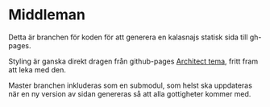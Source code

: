 Middleman
=========

Detta är branchen för koden för att generera en kalasnajs statisk sida till gh-pages.

Styling är ganska direkt dragen från github-pages [Architect tema](https://github.com/jasonlong/architect-theme), fritt fram att leka med den.

Master branchen inkluderas som en submodul, som helst ska uppdateras när en ny version av sidan genereras så att alla gottigheter kommer med.

